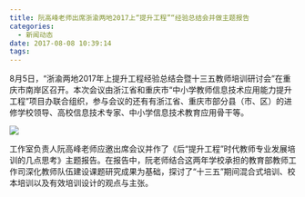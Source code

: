 ```yaml
---
title: 阮高峰老师出席浙渝两地2017上“提升工程”“经验总结会并做主题报告
categories:
  - 新闻动态
date: 2017-08-08 10:39:14
tags:
---
```


8月5日，“浙渝两地2017年上提升工程经验总结会暨十三五教师培训研讨会”在重庆市南岸区召开。本次会议由浙江省和重庆市“中小学教师信息技术应用能力提升工程”项目办联合组织，参与会议的还有有浙江省、重庆市部分县（市、区）的进修学校领导、高校信息技术专家、中小学信息技术教育应用骨干等。 

![](http://yun.zjer.cn/uploads/studio/album/2017/0807/208/5987dcb0d0d9e.jpg) 
<!--More-->

工作室负责人阮高峰老师应邀出席会议并作了《后“提升工程”时代教师专业发展培训的几点思考》主题报告。在报告中，阮老师结合这两年学校承担的教育部教师工作司深化教师队伍建设课题研究成果为基础，探讨了“十三五”期间混合式培训、校本培训以及有效培训设计的观点与主张。